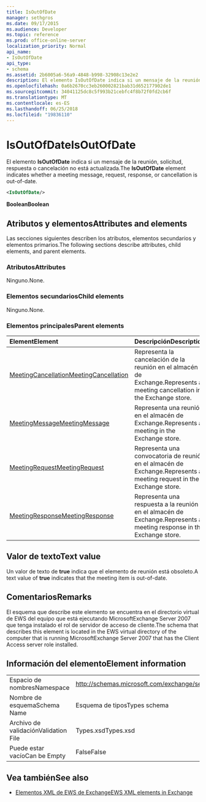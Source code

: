 ```yaml
---
title: IsOutOfDate
manager: sethgros
ms.date: 09/17/2015
ms.audience: Developer
ms.topic: reference
ms.prod: office-online-server
localization_priority: Normal
api_name:
- IsOutOfDate
api_type:
- schema
ms.assetid: 2b6005a6-56a9-4848-b998-32908c13e2e2
description: El elemento IsOutOfDate indica si un mensaje de la reunión, solicitud, respuesta o cancelación no está actualizada.
ms.openlocfilehash: 0a6b2670cc3eb260002821bab31d652177902de1
ms.sourcegitcommit: 34041125dc8c5f993b21cebfc4f8b72f0fd2cb6f
ms.translationtype: MT
ms.contentlocale: es-ES
ms.lasthandoff: 06/25/2018
ms.locfileid: "19836110"
---
```

# <a name="isoutofdate"></a><span data-ttu-id="f7571-103">IsOutOfDate</span><span class="sxs-lookup"><span data-stu-id="f7571-103">IsOutOfDate</span></span>

<span data-ttu-id="f7571-104">El elemento **IsOutOfDate** indica si un mensaje de la reunión, solicitud, respuesta o cancelación no está actualizada.</span><span class="sxs-lookup"><span data-stu-id="f7571-104">The **IsOutOfDate** element indicates whether a meeting message, request, response, or cancellation is out-of-date.</span></span> 
  
```xml
<IsOutOfDate/>
```

 <span data-ttu-id="f7571-105">**Boolean**</span><span class="sxs-lookup"><span data-stu-id="f7571-105">**Boolean**</span></span>
## <a name="attributes-and-elements"></a><span data-ttu-id="f7571-106">Atributos y elementos</span><span class="sxs-lookup"><span data-stu-id="f7571-106">Attributes and elements</span></span>

<span data-ttu-id="f7571-107">Las secciones siguientes describen los atributos, elementos secundarios y elementos primarios.</span><span class="sxs-lookup"><span data-stu-id="f7571-107">The following sections describe attributes, child elements, and parent elements.</span></span>
  
### <a name="attributes"></a><span data-ttu-id="f7571-108">Atributos</span><span class="sxs-lookup"><span data-stu-id="f7571-108">Attributes</span></span>

<span data-ttu-id="f7571-109">Ninguno.</span><span class="sxs-lookup"><span data-stu-id="f7571-109">None.</span></span>
  
### <a name="child-elements"></a><span data-ttu-id="f7571-110">Elementos secundarios</span><span class="sxs-lookup"><span data-stu-id="f7571-110">Child elements</span></span>

<span data-ttu-id="f7571-111">Ninguno.</span><span class="sxs-lookup"><span data-stu-id="f7571-111">None.</span></span>
  
### <a name="parent-elements"></a><span data-ttu-id="f7571-112">Elementos principales</span><span class="sxs-lookup"><span data-stu-id="f7571-112">Parent elements</span></span>

|<span data-ttu-id="f7571-113">**Element**</span><span class="sxs-lookup"><span data-stu-id="f7571-113">**Element**</span></span>|<span data-ttu-id="f7571-114">**Descripción**</span><span class="sxs-lookup"><span data-stu-id="f7571-114">**Description**</span></span>|
|:-----|:-----|
|[<span data-ttu-id="f7571-115">MeetingCancellation</span><span class="sxs-lookup"><span data-stu-id="f7571-115">MeetingCancellation</span></span>](meetingcancellation.md) <br/> |<span data-ttu-id="f7571-116">Representa la cancelación de la reunión en el almacén de Exchange.</span><span class="sxs-lookup"><span data-stu-id="f7571-116">Represents a meeting cancellation in the Exchange store.</span></span>  <br/> |
|[<span data-ttu-id="f7571-117">MeetingMessage</span><span class="sxs-lookup"><span data-stu-id="f7571-117">MeetingMessage</span></span>](meetingmessage.md) <br/> |<span data-ttu-id="f7571-118">Representa una reunión en el almacén de Exchange.</span><span class="sxs-lookup"><span data-stu-id="f7571-118">Represents a meeting in the Exchange store.</span></span>  <br/> |
|[<span data-ttu-id="f7571-119">MeetingRequest</span><span class="sxs-lookup"><span data-stu-id="f7571-119">MeetingRequest</span></span>](meetingrequest.md) <br/> |<span data-ttu-id="f7571-120">Representa una convocatoria de reunión en el almacén de Exchange.</span><span class="sxs-lookup"><span data-stu-id="f7571-120">Represents a meeting request in the Exchange store.</span></span>  <br/> |
|[<span data-ttu-id="f7571-121">MeetingResponse</span><span class="sxs-lookup"><span data-stu-id="f7571-121">MeetingResponse</span></span>](meetingresponse.md) <br/> |<span data-ttu-id="f7571-122">Representa una respuesta a la reunión en el almacén de Exchange.</span><span class="sxs-lookup"><span data-stu-id="f7571-122">Represents a meeting response in the Exchange store.</span></span>  <br/> |
   
## <a name="text-value"></a><span data-ttu-id="f7571-123">Valor de texto</span><span class="sxs-lookup"><span data-stu-id="f7571-123">Text value</span></span>

<span data-ttu-id="f7571-124">Un valor de texto de **true** indica que el elemento de reunión está obsoleto.</span><span class="sxs-lookup"><span data-stu-id="f7571-124">A text value of **true** indicates that the meeting item is out-of-date.</span></span> 
  
## <a name="remarks"></a><span data-ttu-id="f7571-125">Comentarios</span><span class="sxs-lookup"><span data-stu-id="f7571-125">Remarks</span></span>

<span data-ttu-id="f7571-126">El esquema que describe este elemento se encuentra en el directorio virtual de EWS del equipo que está ejecutando MicrosoftExchange Server 2007 que tenga instalado el rol de servidor de acceso de cliente.</span><span class="sxs-lookup"><span data-stu-id="f7571-126">The schema that describes this element is located in the EWS virtual directory of the computer that is running MicrosoftExchange Server 2007 that has the Client Access server role installed.</span></span>
  
## <a name="element-information"></a><span data-ttu-id="f7571-127">Información del elemento</span><span class="sxs-lookup"><span data-stu-id="f7571-127">Element information</span></span>

|||
|:-----|:-----|
|<span data-ttu-id="f7571-128">Espacio de nombres</span><span class="sxs-lookup"><span data-stu-id="f7571-128">Namespace</span></span>  <br/> |http://schemas.microsoft.com/exchange/services/2006/types  <br/> |
|<span data-ttu-id="f7571-129">Nombre de esquema</span><span class="sxs-lookup"><span data-stu-id="f7571-129">Schema Name</span></span>  <br/> |<span data-ttu-id="f7571-130">Esquema de tipos</span><span class="sxs-lookup"><span data-stu-id="f7571-130">Types schema</span></span>  <br/> |
|<span data-ttu-id="f7571-131">Archivo de validación</span><span class="sxs-lookup"><span data-stu-id="f7571-131">Validation File</span></span>  <br/> |<span data-ttu-id="f7571-132">Types.xsd</span><span class="sxs-lookup"><span data-stu-id="f7571-132">Types.xsd</span></span>  <br/> |
|<span data-ttu-id="f7571-133">Puede estar vacío</span><span class="sxs-lookup"><span data-stu-id="f7571-133">Can be Empty</span></span>  <br/> |<span data-ttu-id="f7571-134">False</span><span class="sxs-lookup"><span data-stu-id="f7571-134">False</span></span>  <br/> |
   
## <a name="see-also"></a><span data-ttu-id="f7571-135">Vea también</span><span class="sxs-lookup"><span data-stu-id="f7571-135">See also</span></span>



- [<span data-ttu-id="f7571-136">Elementos XML de EWS de Exchange</span><span class="sxs-lookup"><span data-stu-id="f7571-136">EWS XML elements in Exchange</span></span>](ews-xml-elements-in-exchange.md)

